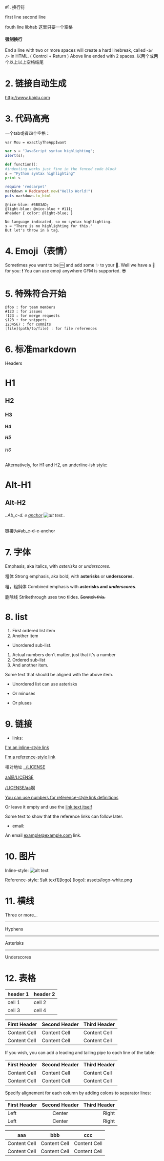 #1. 换行符

first line
second line

fouth line
libhab 这里只要一个空格

#### 强制换行

End a line with two or more spaces will create a hard linebreak, called `<br />` in HTML. ( Control + Return )
Above line ended with 2 spaces.
以两个或两个以上以上空格结尾


# 2. 链接自动生成

http://www.baidu.com


# 3. 代码高亮

一个tab或者四个空格：

    var Mou = exactlyTheAppIwant

```javascript
var s = "JavaScript syntax highlighting";
alert(s);

```


```python
def function():
#indenting works just fine in the fenced code block
s = "Python syntax highlighting"
print s
```


```ruby
require 'redcarpet'
markdown = Redcarpet.new("Hello World!")
puts markdown.to_html
```

```less
@nice-blue: #5B83AD;
@light-blue: @nice-blue + #111;
#header { color: @light-blue; }
```


```
No language indicated, so no syntax highlighting.
s = "There is no highlighting for this."
But let's throw in a tag.
```


# 4. Emoji（表情）

Sometimes you want to be :cool: and add some :sparkles: to your :speech_balloon:. Well we have a :gift: for you:
:exclamation: You can use emoji anywhere GFM is supported. :sunglasses:


# 5. 特殊符合开始


    @foo : for team members
    #123 : for issues
    !123 : for merge requests
    $123 : for snippets
    1234567 : for commits
    [file](path/to/file) : for file references



# 6. 标准markdown

Headers

# H1
## H2
### H3
#### H4
##### H5
###### H6

Alternatively, for H1 and H2, an underline-ish style:

Alt-H1
======

Alt-H2
------


###### ..Ab_c-d. e [anchor](url) ![alt text](url)..
链接为#ab_c-d-e-anchor
# 7. 字体

Emphasis, aka italics, with *asterisks* or _underscores_.

粗体
Strong emphasis, aka bold, with **asterisks** or __underscores__.

粗，粗斜体
Combined emphasis with **asterisks and _underscores_**.

删除线
Strikethrough uses two tildes. ~~Scratch this.~~


# 8. list
1. First ordered list item
2. Another item
* Unordered sub-list.
1. Actual numbers don't matter, just that it's a number
1. Ordered sub-list
4. And another item.


Some text that should be aligned with the above item.


* Unordered list can use asterisks
- Or minuses
+ Or pluses



# 9. 链接
* links:

[I'm an inline-style link](https://www.google.com)

[I'm a reference-style link][Arbitrary case-insensitive reference text]

相对地址
[../LICENSE](../LICENSE)

[aa啊/LICENSE](aa啊/LICENSE)

[/LICENSE/aa啊](/LICENSE/aa啊)


[You can use numbers for reference-style link definitions][1]

Or leave it empty and use the [link text itself][]

Some text to show that the reference links can follow later.

[arbitrary case-insensitive reference text]: https://www.mozilla.org
[1]: http://slashdot.org

[link text itself]: http://www.reddit.com

* email:

An email <example@example.com> link.


# 10. 图片
Inline-style:
![alt text](assets/logo-white.png)


Reference-style:
![alt text1][logo]
[logo]: assets/logo-white.png

# 11. 横线
Three or more...

---

Hyphens

***

Asterisks

___

Underscores


# 12. 表格

| header 1 | header 2 |
| -------- | -------- |
| cell 1 | cell 2 |
| cell 3 | cell 4 |



First Header | Second Header | Third Header
------------ | ------------- | ------------
Content Cell | Content Cell  | Content Cell
Content Cell | Content Cell  | Content Cell

If you wish, you can add a leading and tailing pipe to each line of the table:

| First Header | Second Header | Third Header |
| ------------ | ------------- | ------------ |
| Content Cell | Content Cell  | Content Cell |
| Content Cell | Content Cell  | Content Cell |

Specify alignement for each column by adding colons to separator lines:

First Header | Second Header | Third Header
:----------- | :-----------: | -----------:
Left         | Center        | Right
Left         | Center        | Right

aaa|bbb|ccc
------------|------------|------------
Content Cell | Content Cell  | Content Cell
Content Cell | Content Cell  | Content Cell

